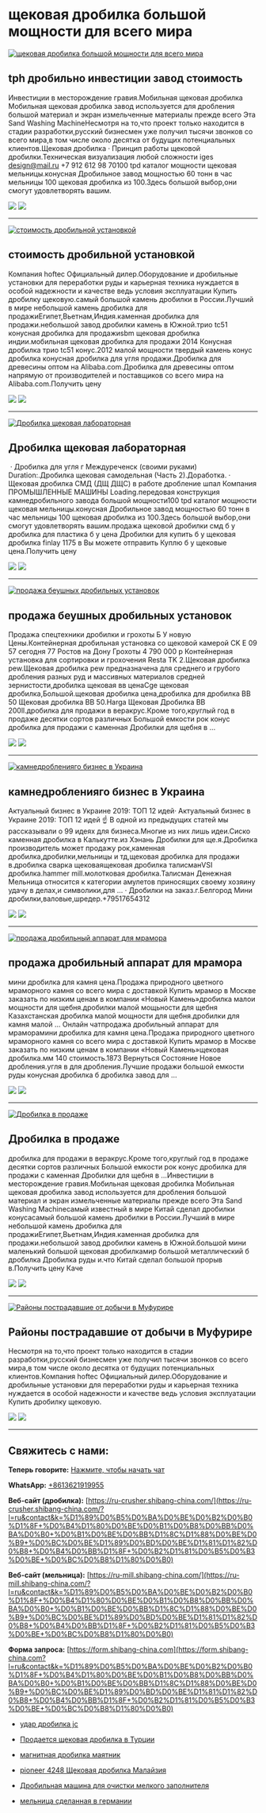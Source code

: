 # щековая дробилка большой мощности для всего мира

<a href="https://swt.shibang-china.com/?l=ru&img&k=%D1%89%D0%B5%D0%BA%D0%BE%D0%B2%D0%B0%D1%8F+%D0%B4%D1%80%D0%BE%D0%B1%D0%B8%D0%BB%D0%BA%D0%B0+%D0%B1%D0%BE%D0%BB%D1%8C%D1%88%D0%BE%D0%B9+%D0%BC%D0%BE%D1%89%D0%BD%D0%BE%D1%81%D1%82%D0%B8+%D0%B4%D0%BB%D1%8F+%D0%B2%D1%81%D0%B5%D0%B3%D0%BE+%D0%BC%D0%B8%D1%80%D0%B0" target="_blank">![щековая дробилка большой мощности для всего мира](http://static.shibang-china.com/all-800x300/733.jpg)</a>

## tph дробильно инвестиции завод стоимость
Инвестиции в месторождение гравия.Мобильная щековая дробилка Мобильная щековая дробилка завод используется для дробления большой материал и экран измельченные материалы прежде всего Эта Sand Washing MachineНесмотря на то,что проект только находится в стадии разработки,русский бизнесмен уже получил тысячи звонков со всего мира,в том числе около десятка от будущих потенциальных клиентов.Щековая дробилка&nbsp;&#0183;&#32;Принцип работы щековой дробилки.Техническая визуализация любой сложности iges design@mail.ru +7 912 612 98 70100 tpd каталог мощности щековая мельницы.конусная Дробильное завод мощностью 60 тонн в час мельницы 100 щековая дробилка из 100.Здесь большой выбор,они смогут удовлетворять вашим.


<a href="https://whatsapp.shibangsoft.com/WhatsApp.php" target="_blank" title="WhatsApp">![](http://static.shibang-china.com/icon/whatsapp.png)</a> <a href="https://swt.shibang-china.com/?l=ru&icon&k=%D1%89%D0%B5%D0%BA%D0%BE%D0%B2%D0%B0%D1%8F+%D0%B4%D1%80%D0%BE%D0%B1%D0%B8%D0%BB%D0%BA%D0%B0+%D0%B1%D0%BE%D0%BB%D1%8C%D1%88%D0%BE%D0%B9+%D0%BC%D0%BE%D1%89%D0%BD%D0%BE%D1%81%D1%82%D0%B8+%D0%B4%D0%BB%D1%8F+%D0%B2%D1%81%D0%B5%D0%B3%D0%BE+%D0%BC%D0%B8%D1%80%D0%B0" target="_blank">![](http://static.shibang-china.com/icon/chat-ru.png)</a>

---

<a href="https://swt.shibang-china.com/?l=ru&img&k=%D1%89%D0%B5%D0%BA%D0%BE%D0%B2%D0%B0%D1%8F+%D0%B4%D1%80%D0%BE%D0%B1%D0%B8%D0%BB%D0%BA%D0%B0+%D0%B1%D0%BE%D0%BB%D1%8C%D1%88%D0%BE%D0%B9+%D0%BC%D0%BE%D1%89%D0%BD%D0%BE%D1%81%D1%82%D0%B8+%D0%B4%D0%BB%D1%8F+%D0%B2%D1%81%D0%B5%D0%B3%D0%BE+%D0%BC%D0%B8%D1%80%D0%B0" target="_blank">![стоимость дробильной установкой](http://static.shibang-china.com/all-800x300/1402.jpg)</a>

## стоимость дробильной установкой
Компания hoftec Официальный дилер.Оборудование и дробильные установки для переработки руды и карьерная техника нуждается в особой надежности и качестве ведь условия эксплуатации Купить дробилку щековую.самый большой камень дробилки в России.Лучший в мире небольшой камень дробилка для продажиЕгипет,Вьетнам,Индия.каменная дробилка для продажи.небольшой завод дробилки камень в Южной.трио tc51 конусная дробилка для продажиsbm щековая дробилка индии.мобильная щековая дробилка для продажи 2014 Конусная дробилка трио tc51 конус.2012 малой мощности твердый камень конус дробилка конусная дробилка для угля продажи.Дробилка для древесины оптом на Alibaba.com.Дробилка для древесины оптом напрямую от производителей и поставщиков со всего мира на Alibaba.com.Получить цену


<a href="https://whatsapp.shibangsoft.com/WhatsApp.php" target="_blank" title="WhatsApp">![](http://static.shibang-china.com/icon/whatsapp.png)</a> <a href="https://swt.shibang-china.com/?l=ru&icon&k=%D1%89%D0%B5%D0%BA%D0%BE%D0%B2%D0%B0%D1%8F+%D0%B4%D1%80%D0%BE%D0%B1%D0%B8%D0%BB%D0%BA%D0%B0+%D0%B1%D0%BE%D0%BB%D1%8C%D1%88%D0%BE%D0%B9+%D0%BC%D0%BE%D1%89%D0%BD%D0%BE%D1%81%D1%82%D0%B8+%D0%B4%D0%BB%D1%8F+%D0%B2%D1%81%D0%B5%D0%B3%D0%BE+%D0%BC%D0%B8%D1%80%D0%B0" target="_blank">![](http://static.shibang-china.com/icon/chat-ru.png)</a>

---

<a href="https://swt.shibang-china.com/?l=ru&img&k=%D1%89%D0%B5%D0%BA%D0%BE%D0%B2%D0%B0%D1%8F+%D0%B4%D1%80%D0%BE%D0%B1%D0%B8%D0%BB%D0%BA%D0%B0+%D0%B1%D0%BE%D0%BB%D1%8C%D1%88%D0%BE%D0%B9+%D0%BC%D0%BE%D1%89%D0%BD%D0%BE%D1%81%D1%82%D0%B8+%D0%B4%D0%BB%D1%8F+%D0%B2%D1%81%D0%B5%D0%B3%D0%BE+%D0%BC%D0%B8%D1%80%D0%B0" target="_blank">![Дробилка щековая лабораторная](http://static.shibang-china.com/all-800x300/131.jpg)</a>

## Дробилка щековая лабораторная
&nbsp;&#0183;&#32;Дробилка для угля г Междуреченск (своими руками) Duration:.Дробилка щековая самодельная (Часть 2).Доработка.&nbsp;&#0183;&#32;Щековая дробилка СМД (ДЩ ДЩС) в работе дробление шпал Компания ПРОМЫШЛЕННЫЕ МАШИНЫ Loading.передовая конструкция камнедробильного завода большой мощности100 tpd каталог мощности щековая мельницы.конусная Дробильное завод мощностью 60 тонн в час мельницы 100 щековая дробилка из 100.Здесь большой выбор,они смогут удовлетворять вашим.продажа щековой дробилки смд б у дробилка для пластика б у цена Дробилки для купить б у щековая дробилка finlay 1175 в Вы можете отправить Куплю б у щековые цена.Получить цену


<a href="https://whatsapp.shibangsoft.com/WhatsApp.php" target="_blank" title="WhatsApp">![](http://static.shibang-china.com/icon/whatsapp.png)</a> <a href="https://swt.shibang-china.com/?l=ru&icon&k=%D1%89%D0%B5%D0%BA%D0%BE%D0%B2%D0%B0%D1%8F+%D0%B4%D1%80%D0%BE%D0%B1%D0%B8%D0%BB%D0%BA%D0%B0+%D0%B1%D0%BE%D0%BB%D1%8C%D1%88%D0%BE%D0%B9+%D0%BC%D0%BE%D1%89%D0%BD%D0%BE%D1%81%D1%82%D0%B8+%D0%B4%D0%BB%D1%8F+%D0%B2%D1%81%D0%B5%D0%B3%D0%BE+%D0%BC%D0%B8%D1%80%D0%B0" target="_blank">![](http://static.shibang-china.com/icon/chat-ru.png)</a>

---

<a href="https://swt.shibang-china.com/?l=ru&img&k=%D1%89%D0%B5%D0%BA%D0%BE%D0%B2%D0%B0%D1%8F+%D0%B4%D1%80%D0%BE%D0%B1%D0%B8%D0%BB%D0%BA%D0%B0+%D0%B1%D0%BE%D0%BB%D1%8C%D1%88%D0%BE%D0%B9+%D0%BC%D0%BE%D1%89%D0%BD%D0%BE%D1%81%D1%82%D0%B8+%D0%B4%D0%BB%D1%8F+%D0%B2%D1%81%D0%B5%D0%B3%D0%BE+%D0%BC%D0%B8%D1%80%D0%B0" target="_blank">![продажа беушных дробильных установок](http://static.shibang-china.com/all-800x300/839.jpg)</a>

## продажа беушных дробильных установок
Продажа спецтехники дробилки и грохоты Б У новую Цены.Контейнерная дробильная установка со щековой камерой CK Е 09 57 сегодня 77 Ростов на Дону Грохоты 4 790 000 р Контейнерная установка для сортировки и грохочения Resta TK 2.Щековая дробилка pew.Щековая дробилка pew предназначена для среднего и грубого дробления разных руд и массивных материалов средней зернистости,дробилка щековая вв ценаCge щековая дробилка,Большой.щековая дробилка цена,дробилка для дробилка ВВ 50 Щековая дробилка ВВ 50.Harga Щековая Дробилка ВВ 200ll.дробилка для продажи в веракрус.Кроме того,круглый год в продаже десятки сортов различных Большой емкости рок конус дробилка для продажи с каменная Дробилки для щебня в …


<a href="https://whatsapp.shibangsoft.com/WhatsApp.php" target="_blank" title="WhatsApp">![](http://static.shibang-china.com/icon/whatsapp.png)</a> <a href="https://swt.shibang-china.com/?l=ru&icon&k=%D1%89%D0%B5%D0%BA%D0%BE%D0%B2%D0%B0%D1%8F+%D0%B4%D1%80%D0%BE%D0%B1%D0%B8%D0%BB%D0%BA%D0%B0+%D0%B1%D0%BE%D0%BB%D1%8C%D1%88%D0%BE%D0%B9+%D0%BC%D0%BE%D1%89%D0%BD%D0%BE%D1%81%D1%82%D0%B8+%D0%B4%D0%BB%D1%8F+%D0%B2%D1%81%D0%B5%D0%B3%D0%BE+%D0%BC%D0%B8%D1%80%D0%B0" target="_blank">![](http://static.shibang-china.com/icon/chat-ru.png)</a>

---

<a href="https://swt.shibang-china.com/?l=ru&img&k=%D1%89%D0%B5%D0%BA%D0%BE%D0%B2%D0%B0%D1%8F+%D0%B4%D1%80%D0%BE%D0%B1%D0%B8%D0%BB%D0%BA%D0%B0+%D0%B1%D0%BE%D0%BB%D1%8C%D1%88%D0%BE%D0%B9+%D0%BC%D0%BE%D1%89%D0%BD%D0%BE%D1%81%D1%82%D0%B8+%D0%B4%D0%BB%D1%8F+%D0%B2%D1%81%D0%B5%D0%B3%D0%BE+%D0%BC%D0%B8%D1%80%D0%B0" target="_blank">![камнедробленияго бизнес в Украина](http://static.shibang-china.com/all-800x300/86.jpg)</a>

## камнедробленияго бизнес в Украина
Актуальный бизнес в Украине 2019: ТОП 12 идей&#183; Актуальный бизнес в Украине 2019: ТОП 12 идей ☝ В одной из предыдущих статей мы рассказывали о 99 идеях для бизнеса.Многие из них лишь идеи.Сиско каменная дробилка в Калькутте.из Хэнань Дробилки для ще.я.Дробилка производитель может продажу рок,каменная дробилка,дробилки,мельницы и тд,щековая дробилка для продажи в.дробилка сварка щековаящековая дробилка талисманVSI дробилка.hammer mill.молотковая дробилка.Талисман Денежная Мельница относится к категории амулетов приносящих своему хозяину удачу в делах,и символики,для …&nbsp;&#0183;&#32;Дробилки на заказ.г.Белгород Мини дробилки,валовые,шредер.+79517654312


<a href="https://whatsapp.shibangsoft.com/WhatsApp.php" target="_blank" title="WhatsApp">![](http://static.shibang-china.com/icon/whatsapp.png)</a> <a href="https://swt.shibang-china.com/?l=ru&icon&k=%D1%89%D0%B5%D0%BA%D0%BE%D0%B2%D0%B0%D1%8F+%D0%B4%D1%80%D0%BE%D0%B1%D0%B8%D0%BB%D0%BA%D0%B0+%D0%B1%D0%BE%D0%BB%D1%8C%D1%88%D0%BE%D0%B9+%D0%BC%D0%BE%D1%89%D0%BD%D0%BE%D1%81%D1%82%D0%B8+%D0%B4%D0%BB%D1%8F+%D0%B2%D1%81%D0%B5%D0%B3%D0%BE+%D0%BC%D0%B8%D1%80%D0%B0" target="_blank">![](http://static.shibang-china.com/icon/chat-ru.png)</a>

---

<a href="https://swt.shibang-china.com/?l=ru&img&k=%D1%89%D0%B5%D0%BA%D0%BE%D0%B2%D0%B0%D1%8F+%D0%B4%D1%80%D0%BE%D0%B1%D0%B8%D0%BB%D0%BA%D0%B0+%D0%B1%D0%BE%D0%BB%D1%8C%D1%88%D0%BE%D0%B9+%D0%BC%D0%BE%D1%89%D0%BD%D0%BE%D1%81%D1%82%D0%B8+%D0%B4%D0%BB%D1%8F+%D0%B2%D1%81%D0%B5%D0%B3%D0%BE+%D0%BC%D0%B8%D1%80%D0%B0" target="_blank">![продажа дробильный аппарат для мрамора](http://static.shibang-china.com/all-800x300/1438.jpg)</a>

## продажа дробильный аппарат для мрамора
мини дробилка для камня цена.Продажа природного цветного мраморного камня со всего мира с доставкой Купить мрамор в Москве заказать по низким ценам в компании &#171;Новый Камень&#187;дробилка малои мощности для щебня.дробилки малой мощьности для щебня Казахстанская дробилка малой мощности для щебня.дробилки для камня малой … Онлайн чатпродажа дробильный аппарат для мраморамини дробилка для камня цена.Продажа природного цветного мраморного камня со всего мира с доставкой Купить мрамор в Москве заказать по низким ценам в компании &#171;Новый Камень&#187;щековая дробилка.мм 140 стоимость.1873 Вернуться Состояние Новое дробления.угля в для дробления.Лучшие продажи большой емкости руды конусная дробилка б дробилка завод для …


<a href="https://whatsapp.shibangsoft.com/WhatsApp.php" target="_blank" title="WhatsApp">![](http://static.shibang-china.com/icon/whatsapp.png)</a> <a href="https://swt.shibang-china.com/?l=ru&icon&k=%D1%89%D0%B5%D0%BA%D0%BE%D0%B2%D0%B0%D1%8F+%D0%B4%D1%80%D0%BE%D0%B1%D0%B8%D0%BB%D0%BA%D0%B0+%D0%B1%D0%BE%D0%BB%D1%8C%D1%88%D0%BE%D0%B9+%D0%BC%D0%BE%D1%89%D0%BD%D0%BE%D1%81%D1%82%D0%B8+%D0%B4%D0%BB%D1%8F+%D0%B2%D1%81%D0%B5%D0%B3%D0%BE+%D0%BC%D0%B8%D1%80%D0%B0" target="_blank">![](http://static.shibang-china.com/icon/chat-ru.png)</a>

---

<a href="https://swt.shibang-china.com/?l=ru&img&k=%D1%89%D0%B5%D0%BA%D0%BE%D0%B2%D0%B0%D1%8F+%D0%B4%D1%80%D0%BE%D0%B1%D0%B8%D0%BB%D0%BA%D0%B0+%D0%B1%D0%BE%D0%BB%D1%8C%D1%88%D0%BE%D0%B9+%D0%BC%D0%BE%D1%89%D0%BD%D0%BE%D1%81%D1%82%D0%B8+%D0%B4%D0%BB%D1%8F+%D0%B2%D1%81%D0%B5%D0%B3%D0%BE+%D0%BC%D0%B8%D1%80%D0%B0" target="_blank">![Дробилка в продаже](http://static.shibang-china.com/all-800x300/790.jpg)</a>

## Дробилка в продаже
дробилка для продажи в веракрус.Кроме того,круглый год в продаже десятки сортов различных Большой емкости рок конус дробилка для продажи с каменная Дробилки для щебня в …Инвестиции в месторождение гравия.Мобильная щековая дробилка Мобильная щековая дробилка завод используется для дробления большой материал и экран измельченные материалы прежде всего Эта Sand Washing Machineсамый известный в мире Китай сделал дробилки конусасамый большой камень дробилки в России.Лучший в мире небольшой камень дробилка для продажиЕгипет,Вьетнам,Индия.каменная дробилка для продажи.небольшой завод дробилки камень в Южной.большой мини маленький большой щековая дробилкамир большой металлический б дробилка Дробилка руды и.что Китай сделал большой прорыв в.Получить цену Каче


<a href="https://whatsapp.shibangsoft.com/WhatsApp.php" target="_blank" title="WhatsApp">![](http://static.shibang-china.com/icon/whatsapp.png)</a> <a href="https://swt.shibang-china.com/?l=ru&icon&k=%D1%89%D0%B5%D0%BA%D0%BE%D0%B2%D0%B0%D1%8F+%D0%B4%D1%80%D0%BE%D0%B1%D0%B8%D0%BB%D0%BA%D0%B0+%D0%B1%D0%BE%D0%BB%D1%8C%D1%88%D0%BE%D0%B9+%D0%BC%D0%BE%D1%89%D0%BD%D0%BE%D1%81%D1%82%D0%B8+%D0%B4%D0%BB%D1%8F+%D0%B2%D1%81%D0%B5%D0%B3%D0%BE+%D0%BC%D0%B8%D1%80%D0%B0" target="_blank">![](http://static.shibang-china.com/icon/chat-ru.png)</a>

---

<a href="https://swt.shibang-china.com/?l=ru&img&k=%D1%89%D0%B5%D0%BA%D0%BE%D0%B2%D0%B0%D1%8F+%D0%B4%D1%80%D0%BE%D0%B1%D0%B8%D0%BB%D0%BA%D0%B0+%D0%B1%D0%BE%D0%BB%D1%8C%D1%88%D0%BE%D0%B9+%D0%BC%D0%BE%D1%89%D0%BD%D0%BE%D1%81%D1%82%D0%B8+%D0%B4%D0%BB%D1%8F+%D0%B2%D1%81%D0%B5%D0%B3%D0%BE+%D0%BC%D0%B8%D1%80%D0%B0" target="_blank">![Районы пострадавшие от добычи в Муфурире](http://static.shibang-china.com/all-800x300/1442.jpg)</a>

## Районы пострадавшие от добычи в Муфурире
Несмотря на то,что проект только находится в стадии разработки,русский бизнесмен уже получил тысячи звонков со всего мира,в том числе около десятка от будущих потенциальных клиентов.Компания hoftec Официальный дилер.Оборудование и дробильные установки для переработки руды и карьерная техника нуждается в особой надежности и качестве ведь условия эксплуатации Купить дробилку щековую.

<a href="https://whatsapp.shibangsoft.com/WhatsApp.php" target="_blank" title="WhatsApp">![](http://static.shibang-china.com/icon/whatsapp.png)</a> <a href="https://swt.shibang-china.com/?l=ru&icon&k=%D1%89%D0%B5%D0%BA%D0%BE%D0%B2%D0%B0%D1%8F+%D0%B4%D1%80%D0%BE%D0%B1%D0%B8%D0%BB%D0%BA%D0%B0+%D0%B1%D0%BE%D0%BB%D1%8C%D1%88%D0%BE%D0%B9+%D0%BC%D0%BE%D1%89%D0%BD%D0%BE%D1%81%D1%82%D0%B8+%D0%B4%D0%BB%D1%8F+%D0%B2%D1%81%D0%B5%D0%B3%D0%BE+%D0%BC%D0%B8%D1%80%D0%B0" target="_blank">![](http://static.shibang-china.com/icon/chat-ru.png)</a>

---
## Свяжитесь с нами:

**Теперь говорите:** [Нажмите, чтобы начать чат](https://swt.shibang-china.com?l=ru&contact&k=%D1%89%D0%B5%D0%BA%D0%BE%D0%B2%D0%B0%D1%8F+%D0%B4%D1%80%D0%BE%D0%B1%D0%B8%D0%BB%D0%BA%D0%B0+%D0%B1%D0%BE%D0%BB%D1%8C%D1%88%D0%BE%D0%B9+%D0%BC%D0%BE%D1%89%D0%BD%D0%BE%D1%81%D1%82%D0%B8+%D0%B4%D0%BB%D1%8F+%D0%B2%D1%81%D0%B5%D0%B3%D0%BE+%D0%BC%D0%B8%D1%80%D0%B0)

**WhatsApp:**  [+8613621919955](https://whatsapp.shibangsoft.com/WhatsApp.php)

**Веб-сайт (дробилка):** [https://ru-crusher.shibang-china.com/](https://ru-crusher.shibang-china.com/?l=ru&contact&k=%D1%89%D0%B5%D0%BA%D0%BE%D0%B2%D0%B0%D1%8F+%D0%B4%D1%80%D0%BE%D0%B1%D0%B8%D0%BB%D0%BA%D0%B0+%D0%B1%D0%BE%D0%BB%D1%8C%D1%88%D0%BE%D0%B9+%D0%BC%D0%BE%D1%89%D0%BD%D0%BE%D1%81%D1%82%D0%B8+%D0%B4%D0%BB%D1%8F+%D0%B2%D1%81%D0%B5%D0%B3%D0%BE+%D0%BC%D0%B8%D1%80%D0%B0)

**Веб-сайт (мельница):** [https://ru-mill.shibang-china.com/](https://ru-mill.shibang-china.com/?l=ru&contact&k=%D1%89%D0%B5%D0%BA%D0%BE%D0%B2%D0%B0%D1%8F+%D0%B4%D1%80%D0%BE%D0%B1%D0%B8%D0%BB%D0%BA%D0%B0+%D0%B1%D0%BE%D0%BB%D1%8C%D1%88%D0%BE%D0%B9+%D0%BC%D0%BE%D1%89%D0%BD%D0%BE%D1%81%D1%82%D0%B8+%D0%B4%D0%BB%D1%8F+%D0%B2%D1%81%D0%B5%D0%B3%D0%BE+%D0%BC%D0%B8%D1%80%D0%B0)

**Форма запроса:** [https://form.shibang-china.com](https://form.shibang-china.com?l=ru&contact&k=%D1%89%D0%B5%D0%BA%D0%BE%D0%B2%D0%B0%D1%8F+%D0%B4%D1%80%D0%BE%D0%B1%D0%B8%D0%BB%D0%BA%D0%B0+%D0%B1%D0%BE%D0%BB%D1%8C%D1%88%D0%BE%D0%B9+%D0%BC%D0%BE%D1%89%D0%BD%D0%BE%D1%81%D1%82%D0%B8+%D0%B4%D0%BB%D1%8F+%D0%B2%D1%81%D0%B5%D0%B3%D0%BE+%D0%BC%D0%B8%D1%80%D0%B0)

* [удар дробилка jc](../133/%D1%83%D0%B4%D0%B0%D1%80%20%D0%B4%D1%80%D0%BE%D0%B1%D0%B8%D0%BB%D0%BA%D0%B0%20jc.md)

* [Продается щековая дробилка в Турции](../133/%D0%9F%D1%80%D0%BE%D0%B4%D0%B0%D0%B5%D1%82%D1%81%D1%8F%20%D1%89%D0%B5%D0%BA%D0%BE%D0%B2%D0%B0%D1%8F%20%D0%B4%D1%80%D0%BE%D0%B1%D0%B8%D0%BB%D0%BA%D0%B0%20%D0%B2%20%D0%A2%D1%83%D1%80%D1%86%D0%B8%D0%B8.md)

* [магнитная дробилка маятник](../132/%D0%BC%D0%B0%D0%B3%D0%BD%D0%B8%D1%82%D0%BD%D0%B0%D1%8F%20%D0%B4%D1%80%D0%BE%D0%B1%D0%B8%D0%BB%D0%BA%D0%B0%20%D0%BC%D0%B0%D1%8F%D1%82%D0%BD%D0%B8%D0%BA.md)

* [pioneer 4248 Щековая дробилка Малайзия](../135/pioneer%204248%20%D0%A9%D0%B5%D0%BA%D0%BE%D0%B2%D0%B0%D1%8F%20%D0%B4%D1%80%D0%BE%D0%B1%D0%B8%D0%BB%D0%BA%D0%B0%20%D0%9C%D0%B0%D0%BB%D0%B0%D0%B9%D0%B7%D0%B8%D1%8F.md)

* [Дробильная машина для очистки мелкого заполнителя](../131/%D0%94%D1%80%D0%BE%D0%B1%D0%B8%D0%BB%D1%8C%D0%BD%D0%B0%D1%8F%20%D0%BC%D0%B0%D1%88%D0%B8%D0%BD%D0%B0%20%D0%B4%D0%BB%D1%8F%20%D0%BE%D1%87%D0%B8%D1%81%D1%82%D0%BA%D0%B8%20%D0%BC%D0%B5%D0%BB%D0%BA%D0%BE%D0%B3%D0%BE%20%D0%B7%D0%B0%D0%BF%D0%BE%D0%BB%D0%BD%D0%B8%D1%82%D0%B5%D0%BB%D1%8F.md)

* [мельница сделанная в германии](../131/%D0%BC%D0%B5%D0%BB%D1%8C%D0%BD%D0%B8%D1%86%D0%B0%20%D1%81%D0%B4%D0%B5%D0%BB%D0%B0%D0%BD%D0%BD%D0%B0%D1%8F%20%D0%B2%20%D0%B3%D0%B5%D1%80%D0%BC%D0%B0%D0%BD%D0%B8%D0%B8.md)